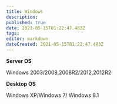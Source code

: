 ```yaml
---
title: Windows
description: 
published: true
date: 2021-05-15T01:22:47.483Z
tags: 
editor: markdown
dateCreated: 2021-05-15T01:22:47.483Z
---
```


**Server OS**

Windows 2003/2008,2008R2/2012,2012R2

**Desktop OS**

Windows XP/Windows 7/ Windows 8.1